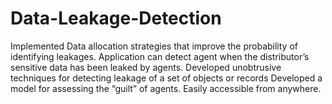 # Data-Leakage-Detection

Implemented Data allocation strategies that improve the probability of identifying leakages. 
Application can detect agent when the distributor’s sensitive data has been leaked by agents.
Developed unobtrusive techniques for detecting leakage of a set of objects or records
Developed a model for assessing the “guilt” of agents.
Easily accessible from anywhere.
